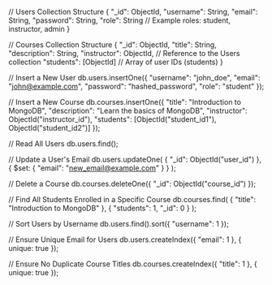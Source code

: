 // Users Collection Structure
{
  "_id": ObjectId,
  "username": String,
  "email": String,
  "password": String,
  "role": String // Example roles: student, instructor, admin
}

// Courses Collection Structure
{
  "_id": ObjectId,
  "title": String,
  "description": String,
  "instructor": ObjectId, // Reference to the Users collection
  "students": [ObjectId] // Array of user IDs (students)
}

// Insert a New User
db.users.insertOne({
  "username": "john_doe",
  "email": "john@example.com",
  "password": "hashed_password",
  "role": "student"
});

// Insert a New Course
db.courses.insertOne({
  "title": "Introduction to MongoDB",
  "description": "Learn the basics of MongoDB",
  "instructor": ObjectId("instructor_id"),
  "students": [ObjectId("student_id1"), ObjectId("student_id2")]
});

// Read All Users
db.users.find();

// Update a User's Email
db.users.updateOne(
  { "_id": ObjectId("user_id") },
  { $set: { "email": "new_email@example.com" } }
);

// Delete a Course
db.courses.deleteOne({ "_id": ObjectId("course_id") });

// Find All Students Enrolled in a Specific Course
db.courses.find(
  { "title": "Introduction to MongoDB" },
  { "students": 1, "_id": 0 }
);

// Sort Users by Username
db.users.find().sort({ "username": 1 });

// Ensure Unique Email for Users
db.users.createIndex({ "email": 1 }, { unique: true });

// Ensure No Duplicate Course Titles
db.courses.createIndex({ "title": 1 }, { unique: true });
